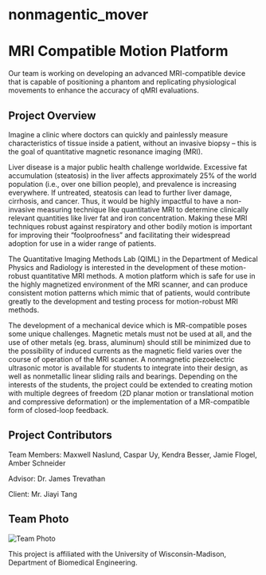 # nonmagentic_mover
<h1>MRI Compatible Motion Platform</h1>

Our team is working on developing an advanced MRI-compatible device that is capable of positioning a phantom and replicating physiological movements to enhance the accuracy of qMRI evaluations.

<h2>Project Overview</h2>
Imagine a clinic where doctors can quickly and painlessly measure characteristics of tissue inside a patient, without an invasive biopsy – this is the goal of quantitative magnetic resonance imaging (MRI).

Liver disease is a major public health challenge worldwide. Excessive fat accumulation (steatosis) in the liver affects approximately 25% of the world population (i.e., over one billion people), and prevalence is increasing everywhere. If untreated, steatosis can lead to further liver damage, cirrhosis, and cancer. Thus, it would be highly impactful to have a non-invasive measuring technique like quantitative MRI to determine clinically relevant quantities like liver fat and iron concentration. Making these MRI techniques robust against respiratory and other bodily motion is important for improving their “foolproofness” and facilitating their widespread adoption for use in a wider range of patients.

The Quantitative Imaging Methods Lab (QIML) in the Department of Medical Physics and Radiology is interested in the development of these motion-robust quantitative MRI methods. A motion platform which is safe for use in the highly magnetized environment of the MRI scanner, and can produce consistent motion patterns which mimic that of patients, would contribute greatly to the development and testing process for motion-robust MRI methods.

The development of a mechanical device which is MR-compatible poses some unique challenges. Magnetic metals must not be used at all, and the use of other metals (eg. brass, aluminum) should still be minimized due to the possibility of induced currents as the magnetic field varies over the course of operation of the MRI scanner. A nonmagnetic piezoelectric ultrasonic motor is available for students to integrate into their design, as well as nonmetallic linear sliding rails and bearings. Depending on the interests of the students, the project could be extended to creating motion with multiple degrees of freedom (2D planar motion or translational motion and compressive deformation) or the implementation of a MR-compatible form of closed-loop feedback.

<h2>Project Contributors </h2>
Team Members: Maxwell Naslund, Caspar Uy, Kendra Besser, Jamie Flogel, Amber Schneider


Advisor: Dr. James Trevathan

Client: Mr. Jiayi Tang

<h2>Team Photo </h2>

<img src="/Team Photo S24.jpg" alt = "Team Photo"></img> 

This project is affiliated with the University of Wisconsin-Madison, Department of Biomedical Engineering.
